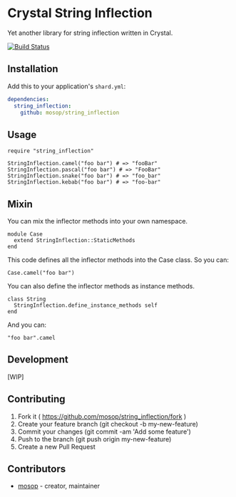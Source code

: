 # Crystal String Inflection

Yet another library for string inflection written in Crystal.

[![Build Status](https://travis-ci.org/mosop/string_inflection.svg?branch=master)](https://travis-ci.org/mosop/string_inflection)

## Installation

Add this to your application's `shard.yml`:

```yaml
dependencies:
  string_inflection:
    github: mosop/string_inflection
```

## Usage

```crystal
require "string_inflection"

StringInflection.camel("foo bar") # => "fooBar"
StringInflection.pascal("foo bar") # => "FooBar"
StringInflection.snake("foo bar") # => "foo_bar"
StringInflection.kebab("foo bar") # => "foo-bar"
```

## Mixin

You can mix the inflector methods into your own namespace.

```crystal
module Case
  extend StringInflection::StaticMethods
end
```

This code defines all the inflector methods into the Case class. So you can:

```crystal
Case.camel("foo bar")
```

You can also define the inflector methods as  instance methods.

```crystal
class String
  StringInflection.define_instance_methods self
end
```

And you can:

```
"foo bar".camel
```

## Development

[WIP]

## Contributing

1. Fork it ( https://github.com/mosop/string_inflection/fork )
2. Create your feature branch (git checkout -b my-new-feature)
3. Commit your changes (git commit -am 'Add some feature')
4. Push to the branch (git push origin my-new-feature)
5. Create a new Pull Request

## Contributors

- [mosop](https://github.com/mosop) - creator, maintainer
